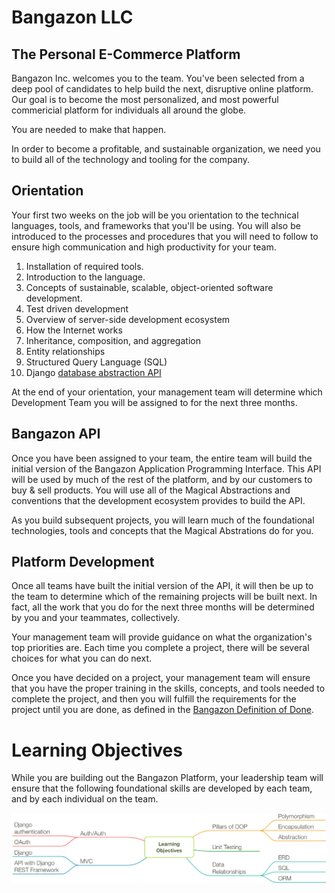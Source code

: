 # Bangazon LLC

## The Personal E-Commerce Platform

Bangazon Inc. welcomes you to the team. You've been selected from a deep pool of candidates to help build the next, disruptive online platform. Our goal is to become the most personalized, and most powerful commericial platform for individuals all around the globe.

You are needed to make that happen.

In order to become a profitable, and sustainable organization, we need you to build all of the technology and tooling for the company.

## Orientation

Your first two weeks on the job will be you orientation to the technical languages, tools, and frameworks that you'll be using. You will also be introduced to the processes and procedures that you will need to follow to ensure high communication and high productivity for your team.

1. Installation of required tools.
1. Introduction to the language.
1. Concepts of sustainable, scalable, object-oriented software development.
1. Test driven development
1. Overview of server-side development ecosystem
1. How the Internet works
1. Inheritance, composition, and aggregation
1. Entity relationships
1. Structured Query Language (SQL)
1. Django [database abstraction API](https://docs.djangoproject.com/en/1.10/topics/db/queries/)

At the end of your orientation, your management team will determine which Development Team you will be assigned to for the next three months.

## Bangazon API

Once you have been assigned to your team, the entire team will build the initial version of the Bangazon Application Programming Interface. This API will be used by much of the rest of the platform, and by our customers to buy & sell products. You will use all of the Magical Abstractions and conventions that the development ecosystem provides to build the API.

As you build subsequent projects, you will learn much of the foundational technologies, tools and concepts that the Magical Abstrations do for you.

## Platform Development

Once all teams have built the initial version of the API, it will then be up to the team to determine which of the remaining projects will be built next. In fact, all the work that you do for the next three months will be determined by you and your teammates, collectively.

Your management team will provide guidance on what the organization's top priorities are. Each time you complete a project, there will be several choices for what you can do next.

Once you have decided on a project, your management team will ensure that you have the proper training in the skills, concepts, and tools needed to complete the project, and then you will fulfill the requirements for the project until you are done, as defined in the [Bangazon Definition of Done](https://github.com/nashville-software-school/bangazon-inc/blob/master/EMPLOYEE_HANDBOOK.md#definition-of-done).

# Learning Objectives

While you are building out the Bangazon Platform, your leadership team will ensure that the following foundational skills are developed by each team, and by each individual on the team.

![Learning objectives](./learning-objectives.png)













